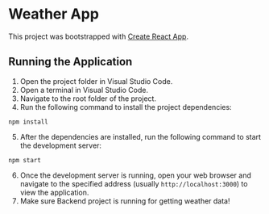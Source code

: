 # Weather App

This project was bootstrapped with [Create React App](https://github.com/facebook/create-react-app).

## Running the Application

1. Open the project folder in Visual Studio Code.
2. Open a terminal in Visual Studio Code.
3. Navigate to the root folder of the project.
4. Run the following command to install the project dependencies:
```terminal
npm install
```

5. After the dependencies are installed, run the following command to start the development server:
```terminal
npm start
```
6. Once the development server is running, open your web browser and navigate to the specified address (usually `http://localhost:3000`) to view the application.
7. Make sure Backend project is running for getting weather data!
